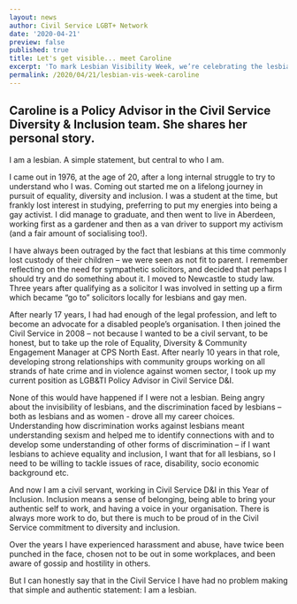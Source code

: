 ```yaml
---
layout: news
author: Civil Service LGBT+ Network
date: '2020-04-21'
preview: false
published: true
title: Let's get visible... meet Caroline
excerpt: 'To mark Lesbian Visibility Week, we’re celebrating the lesbians who make the Civil Service a great place to work for all colleagues.'
permalink: /2020/04/21/lesbian-vis-week-caroline
---
```


## Caroline is a Policy Advisor in the Civil Service Diversity & Inclusion team. She shares her personal story. 

I am a lesbian. A simple statement, but central to who I am. 

I came out in 1976, at the age of 20, after a long internal struggle to try to understand who I was. Coming out started me on a lifelong journey in pursuit of equality, diversity and inclusion. I was a student at the time, but frankly lost interest in studying, preferring to put my energies into being a gay activist. I did manage to graduate, and then went to live in Aberdeen, working first as a gardener and then as a van driver to support my activism (and a fair amount of socialising too!). 

I have always been outraged by the fact that lesbians at this time commonly lost custody of their children – we were seen as not fit to parent. I remember reflecting on the need for sympathetic solicitors, and decided that perhaps I should try and do something about it. I moved to Newcastle to study law. Three years after qualifying as a solicitor I was involved in setting up a firm which became “go to” solicitors locally for lesbians and gay men. 

After nearly 17 years, I had had enough of the legal profession, and left to become an advocate for a disabled people’s organisation. I then joined the Civil Service in 2008 – not because I wanted to be a civil servant, to be honest, but to take up the role of Equality, Diversity & Community Engagement Manager at CPS North East. After nearly 10 years in that role, developing strong relationships with community groups working on all strands of hate crime and in violence against women sector, I took up my current position as LGB&TI Policy Advisor in Civil Service D&I.

None of this would have happened if I were not a lesbian. Being angry about the invisibility of lesbians, and the discrimination faced by lesbians – both as lesbians and as women - drove all my career choices. Understanding how discrimination works against lesbians meant understanding sexism and helped me to identify connections with and to develop some understanding of other forms of discrimination – if I want lesbians to achieve equality and inclusion, I want that for all lesbians, so I need to be willing to tackle issues of race, disability, socio economic background etc. 

And now I am a civil servant, working in Civil Service D&I in this Year of Inclusion. Inclusion means a sense of belonging, being able to bring your authentic self to work, and having a voice in your organisation. There is always more work to do, but there is much to be proud of in the Civil Service commitment to diversity and inclusion. 

Over the years I have experienced harassment and abuse, have twice been punched in the face, chosen not to be out in some workplaces, and been aware of gossip and hostility in others.

But I can honestly say that in the Civil Service I have had no problem making that simple and authentic statement: I am a lesbian.
